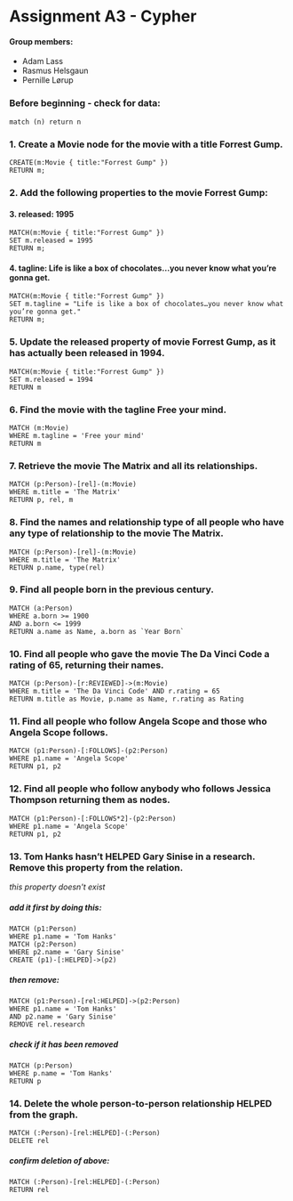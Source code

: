 # Assignment A3 - Cypher
#### Group members:
- Adam Lass
- Rasmus Helsgaun
- Pernille Lørup 
 
### Before beginning - check for data:

```cql
match (n) return n
```

### 1. Create a Movie node for the movie with a title Forrest Gump.

```cql
CREATE(m:Movie { title:"Forrest Gump" })
RETURN m;
```

### 2. Add the following properties to the movie Forrest Gump:

####  3. released: 1995

```cql
MATCH(m:Movie { title:"Forrest Gump" })
SET m.released = 1995
RETURN m;
```

#### 4. tagline: Life is like a box of chocolates…​you never know what you’re gonna get.

```cql
MATCH(m:Movie { title:"Forrest Gump" })
SET m.tagline = "Life is like a box of chocolates…​you never know what you’re gonna get."
RETURN m;
```

### 5.  Update the released property of movie Forrest Gump, as it has actually been released in 1994.
```cql
MATCH(m:Movie { title:"Forrest Gump" })
SET m.released = 1994
RETURN m
```

### 6.  Find the movie with the tagline Free your mind.
```cql
MATCH (m:Movie)
WHERE m.tagline = 'Free your mind'
RETURN m
```

### 7.  Retrieve the movie The Matrix and all its relationships.
```cql
MATCH (p:Person)-[rel]-(m:Movie)
WHERE m.title = 'The Matrix'
RETURN p, rel, m
```

### 8.  Find the names and relationship type of all people who have any type of relationship to the movie The Matrix.
```cql
MATCH (p:Person)-[rel]-(m:Movie)
WHERE m.title = 'The Matrix'
RETURN p.name, type(rel)
```

### 9.  Find all people born in the previous century.
```cql
MATCH (a:Person)
WHERE a.born >= 1900
AND a.born <= 1999
RETURN a.name as Name, a.born as `Year Born`
```

### 10.  Find all people who gave the movie The Da Vinci Code a rating of 65, returning their names.
```cql
MATCH (p:Person)-[r:REVIEWED]->(m:Movie)
WHERE m.title = 'The Da Vinci Code' AND r.rating = 65
RETURN m.title as Movie, p.name as Name, r.rating as Rating
```

### 11.  Find all people who follow Angela Scope and those who Angela Scope follows.
```cql
MATCH (p1:Person)-[:FOLLOWS]-(p2:Person)
WHERE p1.name = 'Angela Scope'
RETURN p1, p2
```

### 12. Find all people who follow anybody who follows Jessica Thompson returning them as nodes.
```cql
MATCH (p1:Person)-[:FOLLOWS*2]-(p2:Person)
WHERE p1.name = 'Angela Scope'
RETURN p1, p2
```

### 13. Tom Hanks hasn’t HELPED Gary Sinise in a research. Remove this property from the relation.

_this property doesn't exist_

##### add it first by doing this:
```cql		
MATCH (p1:Person)
WHERE p1.name = 'Tom Hanks'
MATCH (p2:Person)
WHERE p2.name = 'Gary Sinise'
CREATE (p1)-[:HELPED]->(p2)
```

##### then remove: 
```cql    		
MATCH (p1:Person)-[rel:HELPED]->(p2:Person)
WHERE p1.name = 'Tom Hanks'
AND p2.name = 'Gary Sinise'
REMOVE rel.research
```

##### check if it has been removed

```cql
MATCH (p:Person)
WHERE p.name = 'Tom Hanks'
RETURN p
```

### 14. Delete the whole person-to-person relationship HELPED from the graph.
```cql
MATCH (:Person)-[rel:HELPED]-(:Person)
DELETE rel
```

##### confirm deletion of above:

```cql
MATCH (:Person)-[rel:HELPED]-(:Person)
RETURN rel

```
